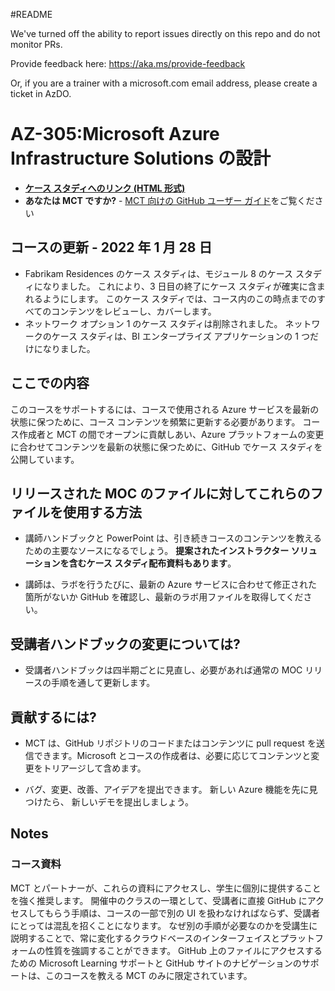 #README

We've turned off the ability to report issues directly on this repo and do not monitor PRs.

Provide feedback here: https://aka.ms/provide-feedback

Or, if you are a trainer with a microsoft.com email address, please create a ticket in AzDO.

# AZ-305:Microsoft Azure Infrastructure Solutions の設計

- **[ケース スタディへのリンク (HTML 形式)](https://microsoftlearning.github.io/AZ-305-DesigningMicrosoftAzureInfrastructureSolutions/)**
- **あなたは MCT ですか?** - [MCT 向けの GitHub ユーザー ガイド](https://microsoftlearning.github.io/MCT-User-Guide/)をご覧ください

## コースの更新 - 2022 年 1 月 28 日

- Fabrikam Residences のケース スタディは、モジュール 8 のケース スタディになりました。 これにより、3 日目の終了にケース スタディが確実に含まれるようにします。 このケース スタディでは、コース内のこの時点までのすべてのコンテンツをレビューし、カバーします。 
- ネットワーク オプション 1 のケース スタディは削除されました。 ネットワークのケース スタディは、BI エンタープライズ アプリケーションの 1 つだけになりました。 

## ここでの内容

このコースをサポートするには、コースで使用される Azure サービスを最新の状態に保つために、コース コンテンツを頻繁に更新する必要があります。  コース作成者と MCT の間でオープンに貢献しあい、Azure プラットフォームの変更に合わせてコンテンツを最新の状態に保つために、GitHub でケース スタディを公開しています。

## リリースされた MOC のファイルに対してこれらのファイルを使用する方法

- 講師ハンドブックと PowerPoint は、引き続きコースのコンテンツを教えるための主要なソースになるでしょう。 **提案されたインストラクター ソリューションを含むケース スタディ配布資料もあります**。 

- 講師は、ラボを行うたびに、最新の Azure サービスに合わせて修正された箇所がないか GitHub を確認し、最新のラボ用ファイルを取得してください。

## 受講者ハンドブックの変更については?

- 受講者ハンドブックは四半期ごとに見直し、必要があれば通常の MOC リリースの手順を通して更新します。

## 貢献するには?

- MCT は、GitHub リポジトリのコードまたはコンテンツに pull request を送信できます。Microsoft とコースの作成者は、必要に応じてコンテンツと変更をトリアージして含めます。

- バグ、変更、改善、アイデアを提出できます。  新しい Azure 機能を先に見つけたら、  新しいデモを提出しましょう。

## Notes

### コース資料

MCT とパートナーが、これらの資料にアクセスし、学生に個別に提供することを強く推奨します。  開催中のクラスの一環として、受講者に直接 GitHub にアクセスしてもらう手順は、コースの一部で別の UI を扱わなければならず、受講者にとっては混乱を招くことになります。 なぜ別の手順が必要なのかを受講生に説明することで、常に変化するクラウドベースのインターフェイスとプラットフォームの性質を強調することができます。 GitHub 上のファイルにアクセスするための Microsoft Learning サポートと GitHub サイトのナビゲーションのサポートは、このコースを教える MCT のみに限定されています。
